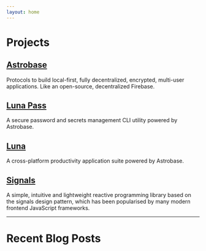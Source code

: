 ```yaml
---
layout: home
---
```


# Projects

## [Astrobase](https://astrobase.me)

Protocols to build local-first, fully decentralized, encrypted, multi-user applications. Like an open-source, decentralized Firebase.

## [Luna Pass](https://github.com/aidlran/cli-password-manager)

A secure password and secrets management CLI utility powered by Astrobase.

## [Luna](https://github.com/aidlran/luna)

A cross-platform productivity application suite powered by Astrobase.

## [Signals](https://github.com/aidlran/signals)

A simple, intuitive and lightweight reactive programming library based on the signals design pattern, which has been popularised by many modern frontend JavaScript frameworks.

---

# Recent Blog Posts
